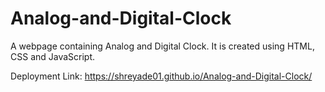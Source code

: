 # Analog-and-Digital-Clock

A webpage containing Analog and Digital Clock.
It is created using HTML, CSS and JavaScript.

Deployment Link: https://shreyade01.github.io/Analog-and-Digital-Clock/
